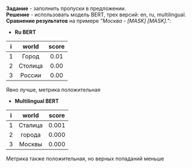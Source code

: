 **Задание** - заполнить пропуски в предложении. \
**Решение** - использовать модель BERT, трех версий: en, ru, multilingual. \
**Сравнение результатов** на примере *"Москва - [MASK] [MASK]."*:

- **Ru BERT** 

|i|world|score|
|---|:---:|:---:|
|1|Город|0.01 |
|2|Столица|0.00 |
|3|России|0.00 |

Явно лучше, метрика положительная

- **Multilingual BERT**

|i|world|score|
|---|:---:|:---:|
|1|Сталица|0.001 |
|2|города|0.000 |
|3|Москвы|0.000 |

Метрика также положительная, но верных попаданий меньше 